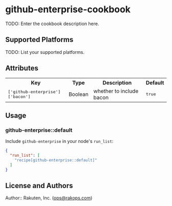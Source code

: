 # github-enterprise-cookbook

TODO: Enter the cookbook description here.

## Supported Platforms

TODO: List your supported platforms.

## Attributes

<table>
  <tr>
    <th>Key</th>
    <th>Type</th>
    <th>Description</th>
    <th>Default</th>
  </tr>
  <tr>
    <td><tt>['github-enterprise']['bacon']</tt></td>
    <td>Boolean</td>
    <td>whether to include bacon</td>
    <td><tt>true</tt></td>
  </tr>
</table>

## Usage

### github-enterprise::default

Include `github-enterprise` in your node's `run_list`:

```json
{
  "run_list": [
    "recipe[github-enterprise::default]"
  ]
}
```

## License and Authors

Author:: Rakuten, Inc. (<ops@rakops.com>)
